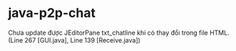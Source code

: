 # java-p2p-chat

Chưa update được JEditorPane txt_chatline khi có thay đổi trong file HTML. (Line 267 [GUI.java], Line 139 [Receive.java])

